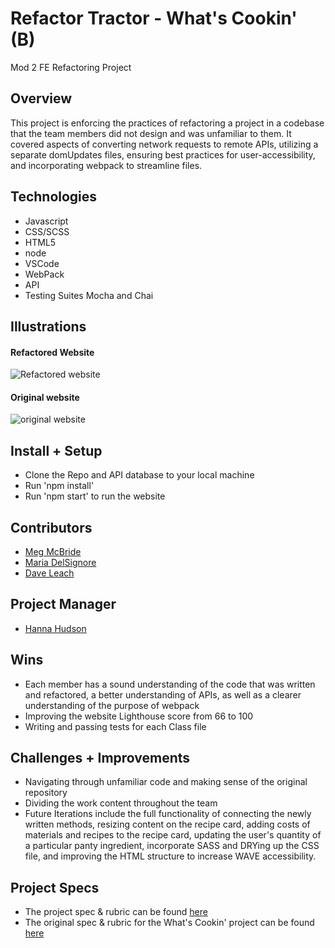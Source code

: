 # Refactor Tractor - What's Cookin' (B)
Mod 2 FE Refactoring Project


## Overview
This project is enforcing the practices of refactoring a project in a codebase that the team members did not design and was unfamiliar to them. It covered aspects of converting network requests to remote APIs, utilizing a separate domUpdates files, ensuring best practices for user-accessibility, and incorporating webpack to streamline files. 

## Technologies
- Javascript
- CSS/SCSS
- HTML5
- node
- VSCode
- WebPack
- API
- Testing Suites Mocha and Chai


## Illustrations
#### Refactored Website
![Refactored website]()


#### Original website
![original website](https://user-images.githubusercontent.com/78767067/127924882-cbd53882-b7ce-4778-bfe9-d05c9df899ab.png)


## Install + Setup
- Clone the Repo and API database to your local machine
- Run 'npm install'
- Run 'npm start' to run the website


## Contributors
  - [Meg McBride](https://github.com/Meggs625)
  - [Maria DelSignore](https://github.com/madhaus4)
  - [Dave Leach](https://github.com/davidleach724)

## Project Manager
- [Hanna Hudson](https://github.com/hannahhch)

## Wins
- Each member has a sound understanding of the code that was written and refactored, a better understanding of APIs, as well as a clearer understanding of the purpose of webpack
- Improving the website Lighthouse score from 66 to 100
- Writing and passing tests for each Class file

## Challenges + Improvements
- Navigating through unfamiliar code and making sense of the original repository
- Dividing the work content throughout the team
- Future Iterations include the full functionality of connecting the newly written methods, resizing content on the recipe card, adding costs of materials and recipes to the recipe card, updating the user's quantity of a particular panty ingredient, incorporate SASS and DRYing up the CSS file, and improving the HTML structure to increase WAVE accessibility. 


## Project Specs
  - The project spec & rubric can be found [here](https://frontend.turing.edu/projects/module-2/refactor-tractor-choice.html)
  - The original spec & rubric for the What's Cookin' project can be found [here](https://frontend.turing.edu/projects/whats-cookin.html)
